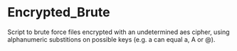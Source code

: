 # Encrypted_Brute
Script to brute force files encrypted with an undetermined aes cipher, using alphanumeric substitions on possible keys (e.g. a can equal a, A or @).
